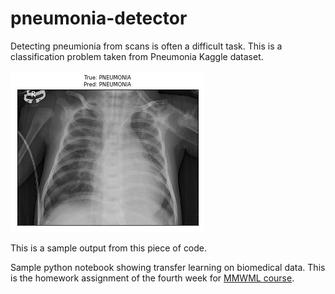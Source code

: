 # pneumonia-detector

Detecting pneumionia from scans is often a difficult task.
This is a classification problem taken from Pneumonia Kaggle dataset.

![Pneumonia detector sample output](https://raw.githubusercontent.com/angelinux/pneumonia-detector/master/sample_output.png)

This is a sample output from this piece of code.

Sample python notebook showing transfer learning on biomedical data. This is the homework assignment of the fourth week for [MMWML course](https://www.machinelearningcourse.io/courses/make-money).
